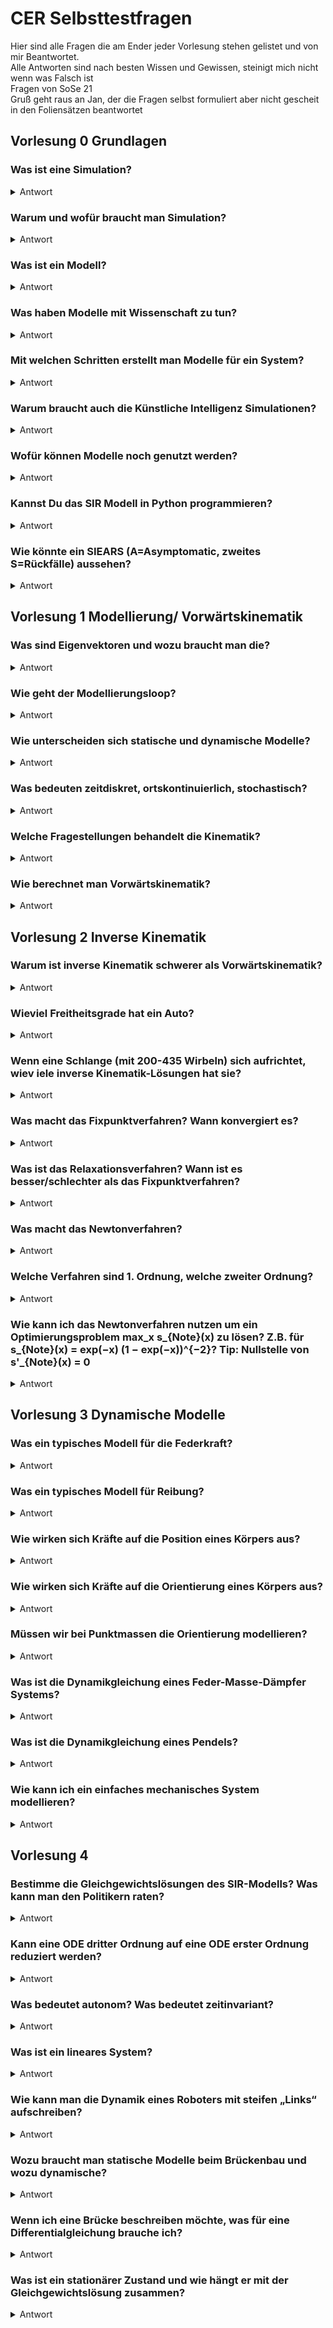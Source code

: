 # CER Selbsttestfragen
Hier sind alle Fragen die am Ender jeder Vorlesung stehen gelistet und von mir Beantwortet. <br>
Alle Antworten sind nach besten Wissen und Gewissen, steinigt mich nicht wenn was Falsch ist <br>
Fragen von SoSe 21 <br>
Gruß geht raus an Jan, der die Fragen selbst formuliert aber nicht gescheit in den Foliensätzen beantwortet 

## Vorlesung 0 Grundlagen


### Was ist eine Simulation?
<details>
    <summary>Antwort</summary>
    Eine Simulation ist der Prozess der Modellierung eines echten System und die ausführung von virtuellen experimenten auf diesem. Zweck der Simulation ist entweder das Nachvolziehen des echten Systems oder das Entwickeln von Strategien für die Anwendung des echten Systems
</details>

### Warum und wofür braucht man Simulation?
<details>
    <summary>Antwort</summary>
    Das echte System ist ..
    <li>zu groß oder klein</li>
    <li>zu schnell oder zu langsam</li>
    <li>noch nicht geabaut</li>
    <li>zu gefährlich</li>
    <li>nicht experimentierbar</li>
    <li>zu teuer</li>
    <li>zu stark gestört</li>
</details>

### Was ist ein Modell?
<details>
    <summary>Antwort</summary>
    Im grunde Alles<br>
    Modellierung ist die Beschreibung der Realität. Dabei verbinden Modelle beobachtbare oder messbare Variabeln so das verständliche Muster entstehen
</details>

### Was haben Modelle mit Wissenschaft zu tun?
<details>
    <summary>Antwort</summary>
    Modelle Ermöglichen testbare Vorhersagen und somit die "Scientific Emthod"
</details>

### Mit welchen Schritten erstellt man Modelle für ein System?
<details>
    <summary>Antwort</summary>
    <li>Analytische Modellierung: Modellgleichung basierend auf Expertenwissen aufstellen</li>
    <li>Systemidentification: Bestimmen der Parameter durch Experimente</li>
</details>

### Warum braucht auch die Künstliche Intelligenz Simulationen?
<details>
    <summary>Antwort</summary>
    Künstliche Inteligenzen müssen Trainiert werden, dies passiert meist in einem Simulierten umfeld um die Effizienz zu erhöhen
</details>

### Wofür können Modelle noch genutzt werden?
<details>
    <summary>Antwort</summary>
    Blöde frage eigentlich:
    <li>Kunst</li>
    <li>Sofwareentwicklung</li>
    <li>Produktentwicklung</li>
    <li>Verhaltensprognose/-analyse</li>
    <li>Buchstäblich alles</li>
</details>

### Kannst Du das SIR Modell in Python programmieren?
<details>
    <summary>Antwort</summary>

```python
    import numpy as np
    import matplotlib.pyplot as plt
    def sir(u):
        s, i, r = u
        gamma = 0.17
        betta = 0.23
        du = [
            - (betta * s * i),
            betta * s * i - gamma * i,
            gamma * i
        ]
        du = np.array(du)
        return du

    u0 = [1.0, 0.001, 0.0]
    n = 200
    data = []
    u_old = u0
    data.append(u_old)

    for i in range(200):
        du = sir(u_old)
        tmp = u_old + du
        data.append(tmp)
        u_old = tmp
    plt.plot(data)
    plt.legend(["S","I","R"])
    plt.show()
```
</details>

### Wie könnte ein SIEARS (A=Asymptomatic, zweites S=Rückfälle) aussehen?
<details>
    <summary>Antwort</summary>
    Grundidee: neue konstante für rückfall (rho) und asympt (alpha)<br>
    mehr weiß ich auch nicht

</details>

## Vorlesung 1 Modellierung/ Vorwärtskinematik

### Was sind Eigenvektoren und wozu braucht man die?
<details>
    <summary>Antwort</summary>
    "lambda, v sin Eigenwert und der Dazugegörige Eigenvektor von A gdw Av = lambda v"
    "Eigenvektoren sind nützlich um Matrizen zu diagonalisieren" 

</details>

### Wie geht der Modellierungsloop?
<details>
    <summary>Antwort</summary>

```
    ˍˍˍˍˍˍˍˍˍˍˍˍˍˍˍˍˍˍˍˍˍˍˍˍˍˍ                        ˍˍˍˍˍˍˍˍˍˍˍˍˍˍˍˍˍˍˍˍˍˍˍˍ
    |Problem aus der Realität| -----Modellbildung---> |Mathematisches Problem|
    ¯¯¯¯¯¯¯¯¯¯¯¯¯¯¯¯¯¯¯¯¯¯¯¯¯¯                        ¯¯¯¯¯¯¯¯¯¯¯¯¯¯¯¯¯¯¯¯¯¯¯¯
    ^                                                                   |
    |                                                                   |
    Überprüfung                                     Anwenden der Egrebnisse
    |                                               / Methoden
    |                                                                   |
    |                                                                   v
    ˍˍˍˍˍˍˍˍˍˍˍˍˍˍˍˍˍˍˍˍˍˍˍˍˍˍˍˍˍ                       ˍˍˍˍˍˍˍˍˍˍˍˍˍˍˍˍˍˍˍˍˍ
    |Sachverhalt in der Realität|<--Interpretation------|Lösung des Problems|
    ¯¯¯¯¯¯¯¯¯¯¯¯¯¯¯¯¯¯¯¯¯¯¯¯¯¯¯¯¯                       ¯¯¯¯¯¯¯¯¯¯¯¯¯¯¯¯¯¯¯¯¯
```

</details>

### Wie unterscheiden sich statische und dynamische Modelle?
<details>
    <summary>Antwort</summary>
    Statische Modelle stellen Verschiedene Größen im Modell in Beziehung doer beschreibt eine abhängige Größe mit Hilfe einer anderen, das Model hängt also nur von diesen Größen ab<br>
    Dynamische Modelle hängen von dem jetzigen zustand, dem vorhergegangenen und diesen Werten ab (man betrachtet die ableitungen)
</details>

### Was bedeuten zeitdiskret, ortskontinuierlich, stochastisch?
<details>
    <summary>Antwort</summary>
    <li>zeitdiskret: zeitunabhängig</li>
    <li>ortskontinuierlich: Ortsabhängig</li>
    <li>stockastisch: wahrscheinlich? keine Ahnung steht nicht im Foliensatz</li>
</details>

### Welche Fragestellungen behandelt die Kinematik?
<details>
    <summary>Antwort</summary>
    <li>vorwärts: mit gegebenen Gelenkparameter q: wo steht unser Endeffektor</li>
    <li>rückwärts: mit welchen Gelenkparameter q erreicht unser Endeffektor die position x</li>
</details>

### Wie berechnet man Vorwärtskinematik?
<details>
    <summary>Antwort</summary>
    Pro gelenk wird das Ursprungskoordinatensystem entsprechend der Gelenkparameter rotiert und Verschoben. 
    Die Resultierende Matrix hat nun in den ersten drei Spalten und zeilen die Rotation des Endeffektors und in den letzen Spalte mit (x, y, z, 1)^T die Position des Endeffektors 
</details>

## Vorlesung 2 Inverse Kinematik

### Warum ist inverse Kinematik schwerer als Vorwärtskinematik?
<details>
    <summary>Antwort</summary>
    <li>Vorwärts: eine Explizite Lösung</li>
    <li>invers: unendlich viele Lösungen möglich</li>
</details>

### Wieviel Freitheitsgrade hat ein Auto?
<details>
    <summary>Antwort</summary>
    Drei Freiheitsgrade (auf Ebene Projiziert):
    <li>x</li>
    <li>y</li>
    <li>Fahrzeugorientierung</li>
</details>

### Wenn eine Schlange (mit 200-435 Wirbeln) sich aufrichtet, wiev iele inverse Kinematik-Lösungen hat sie?
<details>
    <summary>Antwort</summary>
    unendlich viele 
</details>


### Was macht das Fixpunktverfahren? Wann konvergiert es?
<details>
    <summary>Antwort</summary>
    <li>Das itterative anwenden einer Funktion auf sich selbst mit startwert x_0</li>
    <li>wenn d(g(x),g(y) <= kd(x, y) für alle x,y in R^n mit k in [0,1)</li>
    <li>also wenn alle eigenwerte der Jacobimatrix kleiner 1 (im Einheitskreis)</li>
</details>

### Was ist das Relaxationsverfahren? Wann ist es besser/schlechter als das Fixpunktverfahren?
<details>
    <summary>Antwort</summary>
    Das Relaxationsverfahren kann die Eigenwerte skallieren, sodass Sie im Einheitskreis liegen. Dies ermöglicht die Konvergenz<br>
    <li>besser: bestimmen von lokaler Konvergenz bei start x weit entfernt von Lösung</li>
    <li>schlechter: bestimmen der globalen Konvergenz</li> 
</details>


### Was macht das Newtonverfahren?
<details>
    <summary>Antwort</summary>
    Das Newtonverfahren ist eine Fixpunktiteration mit adaptiver Relaxationsmatrix
</details>

### Welche Verfahren sind 1. Ordnung, welche zweiter Ordnung?
<details>
    <summary>Antwort</summary>
    FPI und Relaxationsmatrix: 1. Ordnung <br>
    Newton: 2. Ordnung
</details>

### Wie kann ich das Newtonverfahren nutzen um ein Optimierungsproblem max_x s_{Note}(x) zu lösen? Z.B. für s_{Note}(x) = exp(−x) (1 − exp(−x))^{−2}? Tip: Nullstelle von s'_{Note}(x) = 0
<details>
    <summary>Antwort</summary>
    keine Ahnung 
</details>

## Vorlesung 3 Dynamische Modelle

### Was ein typisches Modell für die Federkraft?
<details>
    <summary>Antwort</summary>
    F<sub>Feder</sub> = k<sub>p</sub> (x<sub>ref</sub>-x) <br>
    mit k<sub>p</sub> als Federkonstante
</details>

### Was ein typisches Modell für Reibung?
<details>
    <summary>Antwort</summary>
    F<sub>Dämpfer</sub> = -k<sub>d</sub>x' <br>
    mit k<sub>d</sub> als Dämperfkonstante
</details>

### Wie wirken sich Kräfte auf die Position eines Körpers aus?
<details>
    <summary>Antwort</summary>
    Kräfte ändern die geschwindigkeit eines Körpers und somit auch die Position
</details>

### Wie wirken sich Kräfte auf die Orientierung eines Körpers aus?
<details>
    <summary>Antwort</summary>
    Garnicht, Drehmomente ändern die Orientierun
</details>

### Müssen wir bei Punktmassen die Orientierung modellieren?
<details>
    <summary>Antwort</summary>
    Nein
</details>

### Was ist die Dynamikgleichung eines Feder-Masse-Dämpfer Systems?
<details>
    <summary>Antwort</summary>
    <img src="bilder/Feder-Masse-Daempfer.PNG" alt="Feder-Masse-Daempfer">
</details>

### Was ist die Dynamikgleichung eines Pendels?
<details>
    <summary>Antwort</summary>
    <img src="bilder/pendel.PNG" alt="Pendel">
</details>


### Wie kann ich ein einfaches mechanisches System modellieren?
<details>
    <summary>Antwort</summary>
    Freischneidem: betrachten der einzelnen wirkenden Kräfte;
    anschließend aufsummieren
</details>

## Vorlesung 4

### Bestimme die Gleichgewichtslösungen des SIR-Modells? Was kann man den Politikern raten?
<details>
    <summary>Antwort</summary>

</details>

### Kann eine ODE dritter Ordnung auf eine ODE erster Ordnung reduziert werden?
<details>
    <summary>Antwort</summary>
    ja, einführen von einer neuen Zustandsvariable wobei z = (x, x', x'') und somit z' = z(x', x'', x''')

</details>

### Was bedeutet autonom? Was bedeutet zeitinvariant?
<details>
    <summary>Antwort</summary>
    autonom: die Zeit t komm nurnoch parametrisch vor <br>
    zeitinvariant: die zeit kommt nich vor

</details>

### Was ist ein lineares System?
<details>
    <summary>Antwort</summary>
    Bei linearen ODEs ist die Funktion f(x(t), u(t)) linear

</details>

### Wie kann man die Dynamik eines Roboters mit steifen „Links“ aufschreiben?
<details>
    <summary>Antwort</summary>
    als lineare ode 1. Ordnun
</details>

### Wozu braucht man statische Modelle beim Brückenbau und wozu dynamische?
<details>
    <summary>Antwort</summary>
    statisch: wie lang wird meine Brücke, wie viel gewicht hällt sie <br>
    dynamisch: wie verhält sich meine Brücke im Wind
</details>

### Wenn ich eine Brücke beschreiben möchte, was für eine Differentialgleichung brauche ich?
<details>
    <summary>Antwort</summary>
    Partielle DGL 2.Ordnung (?)
</details>

### Was ist ein stationärer Zustand und wie hängt er mit der Gleichgewichtslösung zusammen?
<details>
    <summary>Antwort</summary>
    Ein zustand in dem die beschleunigung und geschwindigkeit = 0 ist. <br>
    eine gleichgewichtslösung ist ein kanidat für einen stationären zustand
</details>
